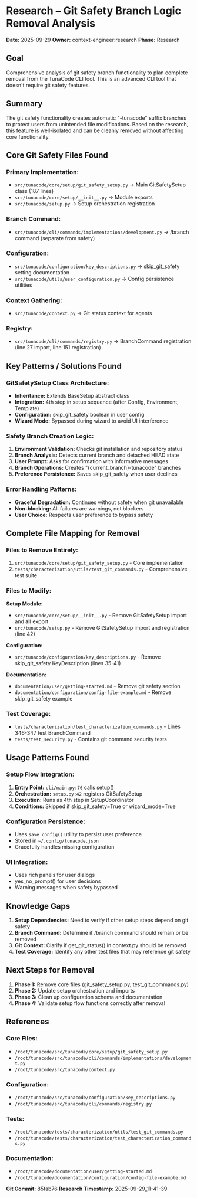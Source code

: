 # Research – Git Safety Branch Logic Removal Analysis
**Date:** 2025-09-29
**Owner:** context-engineer:research
**Phase:** Research

## Goal
Comprehensive analysis of git safety branch functionality to plan complete removal from the TunaCode CLI tool. This is an advanced CLI tool that doesn't require git safety features.

## Summary
The git safety functionality creates automatic "-tunacode" suffix branches to protect users from unintended file modifications. Based on the research, this feature is well-isolated and can be cleanly removed without affecting core functionality.

## Core Git Safety Files Found

### Primary Implementation:
- `src/tunacode/core/setup/git_safety_setup.py` → Main GitSafetySetup class (187 lines)
- `src/tunacode/core/setup/__init__.py` → Module exports
- `src/tunacode/setup.py` → Setup orchestration registration

### Branch Command:
- `src/tunacode/cli/commands/implementations/development.py` → /branch command (separate from safety)

### Configuration:
- `src/tunacode/configuration/key_descriptions.py` → skip_git_safety setting documentation
- `src/tunacode/utils/user_configuration.py` → Config persistence utilities

### Context Gathering:
- `src/tunacode/context.py` → Git status context for agents

### Registry:
- `src/tunacode/cli/commands/registry.py` → BranchCommand registration (line 27 import, line 151 registration)

## Key Patterns / Solutions Found

### GitSafetySetup Class Architecture:
- **Inheritance:** Extends BaseSetup abstract class
- **Integration:** 4th step in setup sequence (after Config, Environment, Template)
- **Configuration:** skip_git_safety boolean in user config
- **Wizard Mode:** Bypassed during wizard to avoid UI interference

### Safety Branch Creation Logic:
1. **Environment Validation:** Checks git installation and repository status
2. **Branch Analysis:** Detects current branch and detached HEAD state
3. **User Prompt:** Asks for confirmation with informative messages
4. **Branch Operations:** Creates "{current_branch}-tunacode" branches
5. **Preference Persistence:** Saves skip_git_safety when user declines

### Error Handling Patterns:
- **Graceful Degradation:** Continues without safety when git unavailable
- **Non-blocking:** All failures are warnings, not blockers
- **User Choice:** Respects user preference to bypass safety

## Complete File Mapping for Removal

### Files to Remove Entirely:
1. `src/tunacode/core/setup/git_safety_setup.py` - Core implementation
2. `tests/characterization/utils/test_git_commands.py` - Comprehensive test suite

### Files to Modify:

**Setup Module:**
- `src/tunacode/core/setup/__init__.py` - Remove GitSafetySetup import and __all__ export
- `src/tunacode/setup.py` - Remove GitSafetySetup import and registration (line 42)

**Configuration:**
- `src/tunacode/configuration/key_descriptions.py` - Remove skip_git_safety KeyDescription (lines 35-41)

**Documentation:**
- `documentation/user/getting-started.md` - Remove git safety section
- `documentation/configuration/config-file-example.md` - Remove skip_git_safety example

### Test Coverage:
- `tests/characterization/test_characterization_commands.py` - Lines 346-347 test BranchCommand
- `tests/test_security.py` - Contains git command security tests

## Usage Patterns Found

### Setup Flow Integration:
1. **Entry Point:** `cli/main.py:76` calls setup()
2. **Orchestration:** `setup.py:42` registers GitSafetySetup
3. **Execution:** Runs as 4th step in SetupCoordinator
4. **Conditions:** Skipped if skip_git_safety=True or wizard_mode=True

### Configuration Persistence:
- Uses `save_config()` utility to persist user preference
- Stored in `~/.config/tunacode.json`
- Gracefully handles missing configuration

### UI Integration:
- Uses rich panels for user dialogs
- yes_no_prompt() for user decisions
- Warning messages when safety bypassed

## Knowledge Gaps

1. **Setup Dependencies:** Need to verify if other setup steps depend on git safety
2. **Branch Command:** Determine if /branch command should remain or be removed
3. **Git Context:** Clarify if get_git_status() in context.py should be removed
4. **Test Coverage:** Identify any other test files that may reference git safety

## Next Steps for Removal

1. **Phase 1:** Remove core files (git_safety_setup.py, test_git_commands.py)
2. **Phase 2:** Update setup orchestration and imports
3. **Phase 3:** Clean up configuration schema and documentation
4. **Phase 4:** Validate setup flow functions correctly after removal

## References

### Core Files:
- `/root/tunacode/src/tunacode/core/setup/git_safety_setup.py`
- `/root/tunacode/src/tunacode/cli/commands/implementations/development.py`
- `/root/tunacode/src/tunacode/context.py`

### Configuration:
- `/root/tunacode/src/tunacode/configuration/key_descriptions.py`
- `/root/tunacode/src/tunacode/cli/commands/registry.py`

### Tests:
- `/root/tunacode/tests/characterization/utils/test_git_commands.py`
- `/root/tunacode/tests/characterization/test_characterization_commands.py`

### Documentation:
- `/root/tunacode/documentation/user/getting-started.md`
- `/root/tunacode/documentation/configuration/config-file-example.md`

**Git Commit:** 85fab76
**Research Timestamp:** 2025-09-29_11-41-39